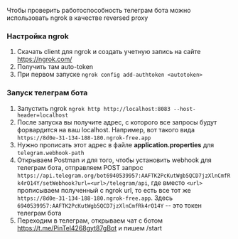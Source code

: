 Чтобы проверить работоспособность телеграм бота можно использовать ngrok в качестве reversed proxy
### Настройка ngrok
1. Скачать client для ngrok и создать учетную запись на сайте https://ngrok.com/
2. Получить там auto-token
3. При первом запуске `ngrok config add-authtoken <autotoken>`

### Запуск телеграм бота
1. Запустить ngrok `ngrok http http://localhost:8083 --host-header=localhost`
2. После запуска вы получите адрес, с которого все запросы будут форвардится на ваш localhost. Например, вот такого вида `https://8d0e-31-134-188-180.ngrok-free.app`
3. Нужно прописать этот адрес в файле **application.properties** для `telegram.webhook-path`
4. Открываем Postman и для того, чтобы установить webhook для телеграм бота, отправляем POST запрос `https://api.telegram.org/bot6940539957:AAFTK2PcKutWgb5QCD7jzXlnCmfRk4rO14Y/setWebhook?url=<url>/telegram/api`, где вместо `<url>` прописываем полученный с ngrok url, то есть все тот же `https://8d0e-31-134-188-180.ngrok-free.app`. Здесь `6940539957:AAFTK2PcKutWgb5QCD7jzXlnCmfRk4rO14Y` -- это токен телеграм бота
5. Переходим в телеграм, открываем чат с ботом https://t.me/PinTel4268gyt87gBot и пишем /start